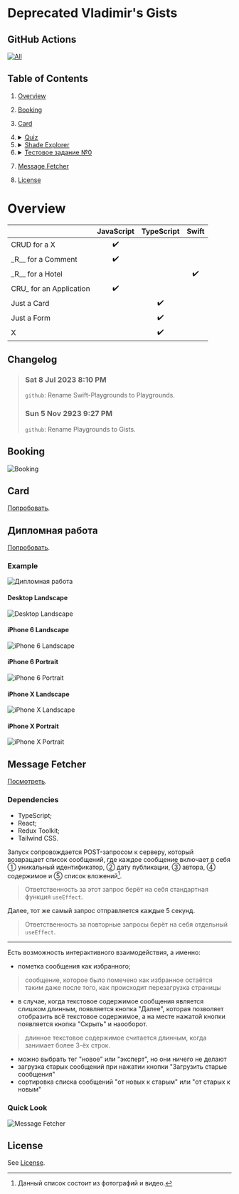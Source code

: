 # Deprecated Vladimir's Gists

## GitHub Actions
[![All](https://github.com/VladimirCreator/Playgrounds/actions/workflows/bad.yaml/badge.svg)](https://github.com/VladimirCreator/Playgrounds/actions/workflows/bad.yaml)

## Table of Contents
1. [Overview](#overview)
1. [Booking](#booking)
1. [Card](#card)
1. <details>
     <summary>
       <a href="https://github.com/VladimirCreator/Playgrounds#quiz">
         Quiz
       </a>
     </summary>

     <h3>
       Quick Look
     </h3>

     <p>
       <img src="./videos/quiz.gif" />
     </p>
   </details>

1. <details>
     <summary>
       <a href="https://github.com/VladimirCreator/Playgrounds#shade-explorer">
         Shade Explorer
       </a>
     </summary>

     <h3>
       Quick Look
     </h3>

     <p>
       <img src="./videos/shade_explorer.gif" />
     </p>
   </details>

1. <details>
     <summary>
       <a href="https://github.com/VladimirCreator/Playgrounds#%D1%82%D0%B5%D1%81%D1%82%D0%BE%D0%B2%D0%BE%D0%B5-%D0%B7%D0%B0%D0%B4%D0%B0%D0%BD%D0%B8%D0%B5-0">
         Тестовое задание №0
       </a>
     </summary>

     <p>
       <a href="https://application-0.vercel.app">
         Попробовать
       </a>
     </p>

     <p>
       Запуск сопровождается POST-запросом к серверу, который возвращает список приложений, где у каждого приложения есть идентификатор, название, идентификатор политики, поле <code>agent_js_config</code> и поле <code>correlations_config</code>.
     </p>

     <p>
       Есть возможность интерактивного взаимодействия, а именно:
     </p>

     <ul>
       <li>
         отправка нового приложения на сервер;
       </li>
       <li>
         изменение существующего приложения на сервере.
       </li>
     </ul>

     <h3>
       Quick Look
     </h3>

     <p>
       <img src="./videos/тестовое_задание_0.gif" />
     </p>
   </details>


1. [Message Fetcher](#message-fetcher)
1. [License](#license)

# Overview
|  |JavaScript|TypeScript|Swift|
|:-|:--------:|:--------:|:---:|
|CRUD for a X|✔️| | |
|\_R\__ for a Comment|✔️| | |
|\_R\__ for a Hotel| | |✔️|
|CRU_ for an Application|✔️| | |
|Just a Card| |✔️| |
|Just a Form| |✔️| |
|X| |✔️| |

## Changelog

> ### Sat 8 Jul 2023 8:10 PM
> `github`: Rename Swift-Playgrounds to Playgrounds.
> ### Sun 5 Nov 2923 9:27 PM
> `github`: Rename Playgrounds to Gists.

## Booking
![Booking](videos/booking.gif)

## Card
[Попробовать](https://vladimircreator.github.io/Playgrounds/card/).

## Дипломная работа
[Попробовать](https://graduate-work-gilt.vercel.app/).

### Example
![Дипломная работа](./videos/дипломная_работа.gif)

#### Desktop Landscape
![Desktop Landscape](./photos/дипломная_работа/desktop_landscape.png)

#### iPhone 6 Landscape
![iPhone 6 Landscape](./photos/дипломная_работа/iPhone6_landscape.png)

#### iPhone 6 Portrait
![iPhone 6 Portrait](./photos/дипломная_работа/iPhone6_portrait.png)

#### iPhone X Landscape
![iPhone X Landscape](./photos/дипломная_работа/iPhoneX_landscape.png)

#### iPhone X Portrait
![iPhone X Portrait](./photos/дипломная_работа/iPhoneX_portrait.png)

## Message Fetcher
[Посмотреть](https://application-m78h6t34y-thisusernameisalreadybusy.vercel.app/).

### Dependencies
- TypeScript;
- React;
- Redux Toolkit;
- Tailwind CSS.

Запуск сопровождается POST-запросом к серверу, который возвращает список сообщений, где каждое сообщение включает в себя ① уникальный идентификатор, ② дату публикации, ③ автора, ④ содержимое и ⑤ список вложений[^1].

> Ответственность за этот запрос берёт на себя стандартная функция `useEffect`.

Далее, тот же самый запрос отправляется каждые 5 секунд.

> Ответственность за повторные запросы берёт на себя отдельный `useEffect`.

---

Есть возможность интерактивного взаимодействия, а именно:

- пометка сообщения как избранного;

> сообщение, которое было помечено как избранное остаётся таким даже после того, как происходит перезагрузка страницы

- в случае, когда текстовое содержимое сообщения является слишком длинным, появляется кнопка "Далее", которая позволяет отобразить всё текстовое содержимое, а на месте нажатой кнопки появляется кнопка "Скрыть" и наооборот.

> длинное текстовое содержимое считается длинным, когда занимает более 3-ёх строк.

- можно выбрать тег "новое" или "эксперт", но они ничего не делают
- загрузка старых сообщений при нажатии кнопки "Загрузить старые сообщения"
- сортировка списка сообщений "от новых к старым" или "от старых к новым"

### Quick Look
![Message Fetcher](./videos/message_fetcher.gif)

## License
See [License](LICENSE).

[^1]: Данный список состоит из фотографий и видео.
